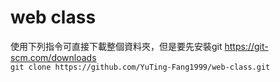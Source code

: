 # web class

使用下列指令可直接下載整個資料夾，但是要先安裝git  https://git-scm.com/downloads  
```git clone https://github.com/YuTing-Fang1999/web-class.git```

